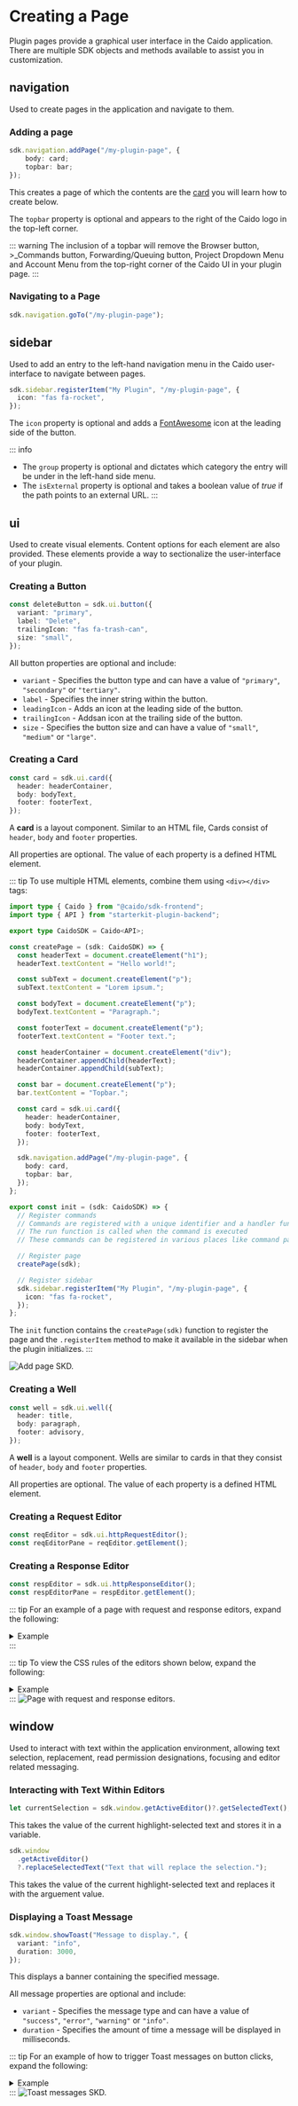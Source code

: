 # Creating a Page

Plugin pages provide a graphical user interface in the Caido application. There are multiple SDK objects and methods available to assist you in customization.

## navigation

Used to create pages in the application and navigate to them.

### Adding a page

```ts
sdk.navigation.addPage("/my-plugin-page", {
    body: card;
    topbar: bar;
});
```

This creates a page of which the contents are the [card](#to-create-a-card) you will learn how to create below.

The `topbar` property is optional and appears to the right of the Caido logo in the top-left corner.

::: warning
The inclusion of a topbar will remove the Browser button, >\_Commands button, Forwarding/Queuing button, Project Dropdown Menu and Account Menu from the top-right corner of the Caido UI in your plugin page.
:::

### Navigating to a Page

```ts
sdk.navigation.goTo("/my-plugin-page");
```

## sidebar

Used to add an entry to the left-hand navigation menu in the Caido user-interface to navigate between pages.

```ts
sdk.sidebar.registerItem("My Plugin", "/my-plugin-page", {
  icon: "fas fa-rocket",
});
```

The `icon` property is optional and adds a [FontAwesome](https://fontawesome.com/icons) icon at the leading side of the button.

::: info

- The `group` property is optional and dictates which category the entry will be under in the left-hand side menu.
- The `isExternal` property is optional and takes a boolean value of _true_ if the path points to an external URL.
  :::

## ui

Used to create visual elements. Content options for each element are also provided. These elements provide a way to sectionalize the user-interface of your plugin.

### Creating a Button

```ts
const deleteButton = sdk.ui.button({
  variant: "primary",
  label: "Delete",
  trailingIcon: "fas fa-trash-can",
  size: "small",
});
```

All button properties are optional and include:

- `variant` - Specifies the button type and can have a value of `"primary"`, `"secondary"` or `"tertiary"`.
- `label` - Specifies the inner string within the button.
- `leadingIcon` - Adds an icon at the leading side of the button.
- `trailingIcon` - Addsan icon at the trailing side of the button.
- `size` - Specifies the button size and can have a value of `"small"`, `"medium"` or `"large"`.

### Creating a Card

```ts
const card = sdk.ui.card({
  header: headerContainer,
  body: bodyText,
  footer: footerText,
});
```

A **card** is a layout component. Similar to an HTML file, Cards consist of `header`, `body` and `footer` properties.

All properties are optional. The value of each property is a defined HTML element.

::: tip
To use multiple HTML elements, combine them using `<div></div>` tags:

```ts
import type { Caido } from "@caido/sdk-frontend";
import type { API } from "starterkit-plugin-backend";

export type CaidoSDK = Caido<API>;

const createPage = (sdk: CaidoSDK) => {
  const headerText = document.createElement("h1");
  headerText.textContent = "Hello world!";

  const subText = document.createElement("p");
  subText.textContent = "Lorem ipsum.";

  const bodyText = document.createElement("p");
  bodyText.textContent = "Paragraph.";

  const footerText = document.createElement("p");
  footerText.textContent = "Footer text.";

  const headerContainer = document.createElement("div");
  headerContainer.appendChild(headerText);
  headerContainer.appendChild(subText);

  const bar = document.createElement("p");
  bar.textContent = "Topbar.";

  const card = sdk.ui.card({
    header: headerContainer,
    body: bodyText,
    footer: footerText,
  });

  sdk.navigation.addPage("/my-plugin-page", {
    body: card,
    topbar: bar,
  });
};

export const init = (sdk: CaidoSDK) => {
  // Register commands
  // Commands are registered with a unique identifier and a handler function
  // The run function is called when the command is executed
  // These commands can be registered in various places like command palette, context menu, etc.

  // Register page
  createPage(sdk);

  // Register sidebar
  sdk.sidebar.registerItem("My Plugin", "/my-plugin-page", {
    icon: "fas fa-rocket",
  });
};
```

The `init` function contains the `createPage(sdk)` function to register the page and the `.registerItem` method to make it available in the sidebar when the plugin initializes.
:::

<img alt="Add page SKD." src="/_images/add_page_sdk.png" center/>

### Creating a Well

```ts
const well = sdk.ui.well({
  header: title,
  body: paragraph,
  footer: advisory,
});
```

A **well** is a layout component. Wells are similar to cards in that they consist of `header`, `body` and `footer` properties.

All properties are optional. The value of each property is a defined HTML element.

### Creating a Request Editor

```ts
const reqEditor = sdk.ui.httpRequestEditor();
const reqEditorPane = reqEditor.getElement();
```

### Creating a Response Editor

```ts
const respEditor = sdk.ui.httpResponseEditor();
const respEditorPane = respEditor.getElement();
```

::: tip
For an example of a page with request and response editors, expand the following:

<details>
<summary>Example</summary>

```ts
import type { Caido } from "@caido/sdk-frontend";
import type { API } from "starterkit-plugin-backend";

export type CaidoSDK = Caido<API>;

const createPage = (sdk: CaidoSDK) => {
  const headerText = document.createElement("h1");
  headerText.textContent = "Hello world!";

  const subText = document.createElement("p");
  subText.textContent = "Lorem ipsum.";

  const bodyText = document.createElement("p");
  bodyText.textContent = "Paragraph.";

  const reqEditor = sdk.ui.httpRequestEditor();
  const reqEditorPane = reqEditor.getElement();
  const respEditor = sdk.ui.httpResponseEditor();
  const respEditorPane = respEditor.getElement();

  const footerText = document.createElement("p");
  footerText.textContent = "Footer text.";

  const headerContainer = document.createElement("div");
  headerContainer.appendChild(headerText);
  headerContainer.appendChild(subText);

  const bodyContainer = document.createElement("div");
  bodyContainer.appendChild(bodyText);

  const editorsContainer = document.createElement("div");
  editorsContainer.classList.add("editors-container");

  reqEditorPane.classList.add("editor-pane");
  respEditorPane.classList.add("editor-pane");

  editorsContainer.appendChild(reqEditorPane);
  editorsContainer.appendChild(respEditorPane);

  bodyContainer.appendChild(editorsContainer);

  const bar = document.createElement("p");
  bar.textContent = "Topbar.";

  const card = sdk.ui.card({
    header: headerContainer,
    body: bodyContainer,
    footer: footerText,
  });

  sdk.navigation.addPage("/my-plugin-page", {
    body: card,
    topbar: bar,
  });
};

export const init = (sdk: CaidoSDK) => {
  createPage(sdk);
  sdk.sidebar.registerItem("My Plugin", "/my-plugin-page", {
    icon: "fas fa-rocket",
  });
};
```

</details>
:::

::: tip
To view the CSS rules of the editors shown below, expand the following:

<details>
<summary>Example</summary>

``` css
.editors-container {
  display: flex;
  flex-direction: row;
  justify-content: space-between;
  width: 100%;
  height: 100%;
}

.editor-pane {
  flex: 1;
  min-width: 300px;
  min-height: 500px;
  margin: 0 10px;
}

.editor-pane h2 {
  margin: 0;
  padding: 10px;
  border-radius: 4px;
}
```

</details>
:::

<img alt="Page with request and response editors." src="/_images/page_with_req_resp_editors.png" center/>

## window

Used to interact with text within the application environment, allowing text selection, replacement, read permission designations, focusing and editor related messaging.

### Interacting with Text Within Editors

```ts
let currentSelection = sdk.window.getActiveEditor()?.getSelectedText();
```

This takes the value of the current highlight-selected text and stores it in a variable.

```ts
sdk.window
  .getActiveEditor()
  ?.replaceSelectedText("Text that will replace the selection.");
```

This takes the value of the current highlight-selected text and replaces it with the arguement value.

### Displaying a Toast Message

```ts
sdk.window.showToast("Message to display.", {
  variant: "info",
  duration: 3000,
});
```

This displays a banner containing the specified message.

All message properties are optional and include:

- `variant` - Specifies the message type and can have a value of `"success"`, `"error"`, `"warning"` or `"info"`.
- `duration` - Specifies the amount of time a message will be displayed in milliseconds.

::: tip
For an example of how to trigger Toast messages on button clicks, expand the following:

<details>
<summary>Example</summary>

```ts
import type { Caido } from "@caido/sdk-frontend";
import type { API } from "starterkit-plugin-backend";

export type CaidoSDK = Caido<API>;

const createPage = (sdk: CaidoSDK) => {
  const messageButton = sdk.ui.button({
    variant: "primary",
    label: "Message Button",
  });

  messageButton.addEventListener("click", async () => {
    sdk.window.showToast("Message to display.", {
      variant: "info",
      duration: 3000,
    });
  });

  const headerText = document.createElement("h1");
  headerText.textContent = "Hello world!";

  const subText = document.createElement("p");
  subText.textContent = "Lorem ipsum.";

  const bodyText = document.createElement("p");
  bodyText.textContent = "Paragraph.";

  const footerText = document.createElement("p");
  footerText.textContent = "Footer text.";

  const headerContainer = document.createElement("div");
  headerContainer.appendChild(headerText);
  headerContainer.appendChild(subText);
  headerContainer.appendChild(messageButton);

  const bar = document.createElement("p");
  bar.textContent = "Topbar.";

  const card = sdk.ui.card({
    header: headerContainer,
    body: bodyText,
    footer: footerText,
  });

  sdk.navigation.addPage("/my-plugin-page", {
    body: card,
    topbar: bar,
  });
};

export const init = (sdk: CaidoSDK) => {
  // Register commands
  // Commands are registered with a unique identifier and a handler function
  // The run function is called when the command is executed
  // These commands can be registered in various places like command palette, context menu, etc.

  // Register page
  createPage(sdk);

  // Register sidebar
  sdk.sidebar.registerItem("My Plugin", "/my-plugin-page", {
    icon: "fas fa-rocket",
  });
};
```

</details>
:::

<img alt="Toast messages SKD." src="/_images/toast_message_sdk.png" center/>

